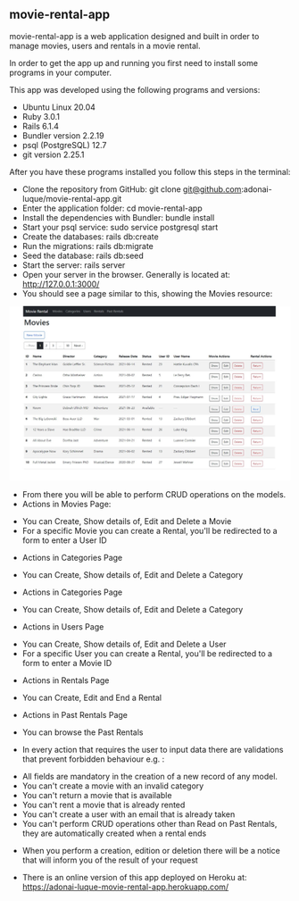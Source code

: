 ## movie-rental-app

movie-rental-app is a web application designed and built in order to manage movies, users and rentals in a movie rental.

In order to get the app up and running you first need to install some programs in your computer.

This app was developed using the following programs and versions:
* Ubuntu Linux 20.04
* Ruby 3.0.1
* Rails 6.1.4
* Bundler version 2.2.19
* psql (PostgreSQL) 12.7
* git version 2.25.1

After you have these programs installed you follow this steps in the terminal:
* Clone the repository from GitHub: git clone git@github.com:adonai-luque/movie-rental-app.git
* Enter the application folder: cd movie-rental-app
* Install the dependencies with Bundler: bundle install
* Start your psql service: sudo service postgresql start
* Create the databases: rails db:create
* Run the migrations: rails db:migrate
* Seed the database: rails db:seed
* Start the server: rails server
* Open your server in the browser. Generally is located at: http://127.0.0.1:3000/
* You should see a page similar to this, showing the Movies resource:

![Initial Page - Movies Page](screen-capture.jpg)

* From there you will be able to perform CRUD operations on the models.
* Actions in Movies Page:
- You can Create, Show details of, Edit and Delete a Movie
- For a specific Movie you can create a Rental, you'll be redirected to a form to enter a User ID
* Actions in Categories Page
- You can Create, Show details of, Edit and Delete a Category
* Actions in Categories Page
- You can Create, Show details of, Edit and Delete a Category
* Actions in Users Page
- You can Create, Show details of, Edit and Delete a User
- For a specific User you can create a Rental, you'll be redirected to a form to enter a Movie ID
* Actions in Rentals Page
- You can Create, Edit and End a Rental
* Actions in Past Rentals Page
- You can browse the Past Rentals
* In every action that requires the user to input data there are validations that prevent forbidden behaviour e.g. :
- All fields are mandatory in the creation of a new record of any model.
- You can't create a movie with an invalid category
- You can't return a movie that is available
- You can't rent a movie that is already rented
- You can't create a user with an email that is already taken
- You can't perform CRUD operations other than Read on Past Rentals, they are automatically created when a rental ends
* When you perform a creation, edition or deletion there will be a notice that will inform you of the result of your request

* There is an online version of this app deployed on Heroku at: https://adonai-luque-movie-rental-app.herokuapp.com/
